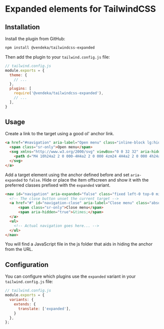 # Expanded elements for TailwindCSS 

## Installation

Install the plugin from GitHub:

```sh
npm install @vendeka/tailwindcss-expanded
```

Then add the plugin to your `tailwind.config.js` file:

```js
// tailwind.config.js
module.exports = {
  theme: {
    // ...
  },
  plugins: [
    require('@vendeka/tailwindcss-expanded'),
    // ...
  ],
}
```

## Usage

Create a link to the target using a good ol' anchor link.

```html
<a href="#navigation" aria-label="Open menu" class="inline-block lg:hidden">
  <span class="sr-only">Open menu</span>
  <svg xmlns="http://www.w3.org/2000/svg" viewBox="0 0 32 32" aria-hidden="true" class="h-8 w-8 fill-current">
    <path d="M4 10h24a2 2 0 000-4H4a2 2 0 000 4zm24 4H4a2 2 0 000 4h24a2 2 0 000-4zm0 8H4a2 2 0 000 4h24a2 2 0 000-4z" />
  </svg>
</a>
```

Add a target element using the anchor defined before and set `aria-expanded` to `false`. Hide or place the item offscreen and show it with the preferred classes prefixed with the `expanded` variant.

```html
<nav id="navigation" aria-expanded="false" class="fixed left-0 top-0 min-w-full min-h-screen bg-white bg-opacity-90 shadow-lg transform -translate-y-full transition-transform duration-300 lg:static lg:translate-y-0 lg:bg-transparent lg-min-w-0 lg:min-h-0 lg:px-0 lg:shadow-none z-50 expanded:translate-0">
  <!-- The close button unset the current target -->
  <a href="#" id="navigation-close" aria-label="Close menu" class="absolute top-0 right-0 z-50 p-4 lg:hidden">
      <span class="sr-only">Close menu</span>
      <span aria-hidden="true">&times;</span>
  </a>
  <ul>
    <!-- Actual navigation goes here... -->
  </ul>
</nav>
```

You will find a JavaScript file in the js folder that aids in hiding the anchor from the URL.

## Configuration

You can configure which plugins use the `expanded` variant in your `tailwind.config.js` file:

```js
// tailwind.config.js
module.exports = {
  variants: {
    extends: {
      translate: ['expanded'],
    }
  },
};
```

